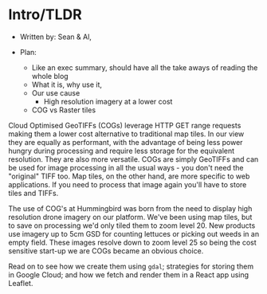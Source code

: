 # Intro/TLDR

- Written by: Sean & Al,

- Plan:
  - Like an exec summary, should have all the take aways of reading the whole blog
  - What it is, why use it,
  - Our use cause
    - High resolution imagery at a lower cost
  - COG vs Raster tiles

Cloud Optimised GeoTIFFs (COGs) leverage HTTP GET range requests making them a lower cost alternative to traditional map tiles. In our view they are equally as performant, with the advantage of being less power hungry during processing and require less storage for the equivalent resolution. They are also more versatile. COGs are simply GeoTIFFs and can be used for image processing in all the usual ways - you don't need the "original" TIFF too. Map tiles, on the other hand, are more specific to web applications. If you need to process that image again you'll have to store tiles and TIFFs.

The use of COG's at Hummingbird was born from the need to display high resolution drone imagery on our platform. We've been using map tiles, but to save on processing we'd only tiled them to zoom level 20. New products use imagery up to 5cm GSD for counting lettuces or picking out weeds in an empty field. These images resolve down to zoom level 25 so being the cost sensitive start-up we are COGs became an obvious choice.

Read on to see how we create them using `gdal`; strategies for storing them in Google Cloud; and how we fetch and render them in a React app using Leaflet.
